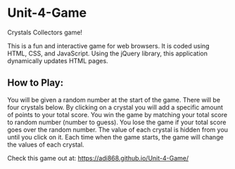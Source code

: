 # Unit-4-Game
Crystals Collectors game!

This is a fun and interactive game for web browsers. It is coded using HTML, CSS, and JavaScript. Using the jQuery library, this application dynamically updates HTML pages.

## How to Play: 
You will be given a random number at the start of the game. 
There will be four crystals below. By clicking on a crystal you will add a specific amount of points to your total score. 
You win the game by matching your total score to random number (number to guess). 
You lose the game if your total score goes over the random number. 
The value of each crystal is hidden from you until you click on it. 
Each time when the game starts, the game will change the values of each crystal.

Check this game out at: https://adi868.github.io/Unit-4-Game/
